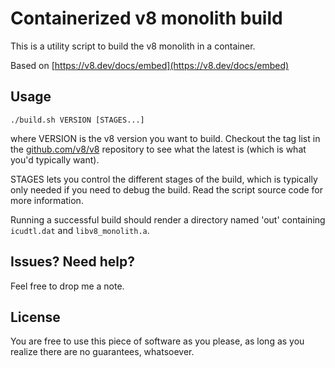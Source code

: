 # Containerized v8 monolith build

This is a utility script to build the v8 monolith in a container.

Based on [https://v8.dev/docs/embed](https://v8.dev/docs/embed)

## Usage

```
./build.sh VERSION [STAGES...]
```

where VERSION is the v8 version you want to build. Checkout the tag list in the
[github.com/v8/v8](https://github.com/v8/v8) repository to see what the latest
is (which is what you'd typically want).

STAGES lets you control the different stages of the build, which is typically
only needed if you need to debug the build. Read the script source code for
more information.

Running a successful build should render a directory named 'out' containing 
`icudtl.dat` and `libv8_monolith.a`.

## Issues? Need help?

Feel free to drop me a note.

## License

You are free to use this piece of software as you please, as long as you 
realize there are no guarantees, whatsoever.
